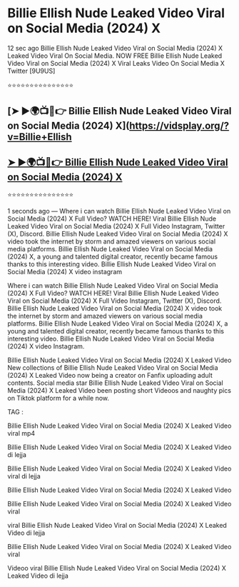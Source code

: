 ﻿# Billie Ellish Nude Leaked Video Viral on Social Media (2024) X



12 sec ago Billie Ellish Nude Leaked Video Viral on Social Media (2024) X Leaked Video Viral On Social Media. NOW FREE Billie Ellish Nude Leaked Video Viral on Social Media (2024) X Viral Leaks Video On Social Media X Twitter [9U9US]

⭐⭐⭐⭐⭐⭐⭐⭐⭐⭐⭐⭐⭐⭐⭐

## [➤ ►🌍📺📱👉 Billie Ellish Nude Leaked Video Viral on Social Media (2024) X](https://vidsplay.org/?v=Billie+Ellish

## [➤ ►🌍📺📱👉 Billie Ellish Nude Leaked Video Viral on Social Media (2024) X](https://vidsplay.org/?v=Billie+Ellish)


⭐⭐⭐⭐⭐⭐⭐⭐⭐⭐⭐⭐⭐⭐⭐



1 seconds ago — Where i can watch Billie Ellish Nude Leaked Video Viral on Social Media (2024) X Full Video? WATCH HERE! Viral Billie Ellish Nude Leaked Video Viral on Social Media (2024) X Full Video Instagram, Twitter (X), Discord. Billie Ellish Nude Leaked Video Viral on Social Media (2024) X video took the internet by storm and amazed viewers on various social media platforms. Billie Ellish Nude Leaked Video Viral on Social Media (2024) X, a young and talented digital creator, recently became famous thanks to this interesting video. Billie Ellish Nude Leaked Video Viral on Social Media (2024) X video instagram

Where i can watch Billie Ellish Nude Leaked Video Viral on Social Media (2024) X Full Video? WATCH HERE! Viral Billie Ellish Nude Leaked Video Viral on Social Media (2024) X Full Video Instagram, Twitter (X), Discord. Billie Ellish Nude Leaked Video Viral on Social Media (2024) X video took the internet by storm and amazed viewers on various social media platforms. Billie Ellish Nude Leaked Video Viral on Social Media (2024) X, a young and talented digital creator, recently became famous thanks to this interesting video. Billie Ellish Nude Leaked Video Viral on Social Media (2024) X video Instagram.

Billie Ellish Nude Leaked Video Viral on Social Media (2024) X Leaked Video New collections of Billie Ellish Nude Leaked Video Viral on Social Media (2024) X Leaked Video now being a creator on Fanfix uploading adult contents. Social media star Billie Ellish Nude Leaked Video Viral on Social Media (2024) X Leaked Video been posting short Videoos and naughty pics on Tiktok platform for a while now.

TAG :

 

Billie Ellish Nude Leaked Video Viral on Social Media (2024) X Leaked Video viral mp4

 

Billie Ellish Nude Leaked Video Viral on Social Media (2024) X Leaked Video di lejja

 

Billie Ellish Nude Leaked Video Viral on Social Media (2024) X Leaked Video viral di lejja

 

Billie Ellish Nude Leaked Video Viral on Social Media (2024) X Leaked Video

 

Billie Ellish Nude Leaked Video Viral on Social Media (2024) X Leaked Video viral

 

viral Billie Ellish Nude Leaked Video Viral on Social Media (2024) X Leaked Video di lejja

 

Billie Ellish Nude Leaked Video Viral on Social Media (2024) X Leaked Video viral

 

Videoo viral Billie Ellish Nude Leaked Video Viral on Social Media (2024) X Leaked Video di lejja